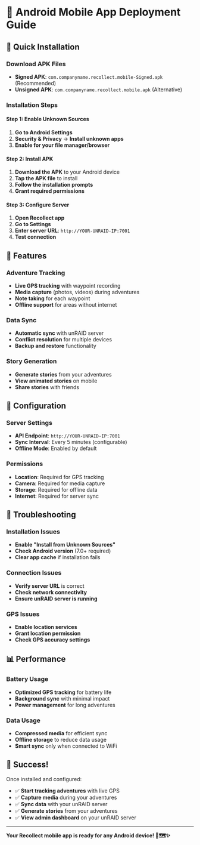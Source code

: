 # 📱 Android Mobile App Deployment Guide

## 🚀 **Quick Installation**

### **Download APK Files**
- **Signed APK**: `com.companyname.recollect.mobile-Signed.apk` (Recommended)
- **Unsigned APK**: `com.companyname.recollect.mobile.apk` (Alternative)

### **Installation Steps**

#### **Step 1: Enable Unknown Sources**
1. **Go to Android Settings**
2. **Security & Privacy** → **Install unknown apps**
3. **Enable for your file manager/browser**

#### **Step 2: Install APK**
1. **Download the APK** to your Android device
2. **Tap the APK file** to install
3. **Follow the installation prompts**
4. **Grant required permissions**

#### **Step 3: Configure Server**
1. **Open Recollect app**
2. **Go to Settings**
3. **Enter server URL**: `http://YOUR-UNRAID-IP:7001`
4. **Test connection**

## 🎯 **Features**

### **Adventure Tracking**
- **Live GPS tracking** with waypoint recording
- **Media capture** (photos, videos) during adventures
- **Note taking** for each waypoint
- **Offline support** for areas without internet

### **Data Sync**
- **Automatic sync** with unRAID server
- **Conflict resolution** for multiple devices
- **Backup and restore** functionality

### **Story Generation**
- **Generate stories** from your adventures
- **View animated stories** on mobile
- **Share stories** with friends

## 🔧 **Configuration**

### **Server Settings**
- **API Endpoint**: `http://YOUR-UNRAID-IP:7001`
- **Sync Interval**: Every 5 minutes (configurable)
- **Offline Mode**: Enabled by default

### **Permissions**
- **Location**: Required for GPS tracking
- **Camera**: Required for media capture
- **Storage**: Required for offline data
- **Internet**: Required for server sync

## 🐛 **Troubleshooting**

### **Installation Issues**
- **Enable "Install from Unknown Sources"**
- **Check Android version** (7.0+ required)
- **Clear app cache** if installation fails

### **Connection Issues**
- **Verify server URL** is correct
- **Check network connectivity**
- **Ensure unRAID server is running**

### **GPS Issues**
- **Enable location services**
- **Grant location permission**
- **Check GPS accuracy settings**

## 📊 **Performance**

### **Battery Usage**
- **Optimized GPS tracking** for battery life
- **Background sync** with minimal impact
- **Power management** for long adventures

### **Data Usage**
- **Compressed media** for efficient sync
- **Offline storage** to reduce data usage
- **Smart sync** only when connected to WiFi

## 🎉 **Success!**

Once installed and configured:
- ✅ **Start tracking adventures** with live GPS
- ✅ **Capture media** during your adventures
- ✅ **Sync data** with your unRAID server
- ✅ **Generate stories** from your adventures
- ✅ **View admin dashboard** on your unRAID server

---

**Your Recollect mobile app is ready for any Android device! 📱🗺️✨**

